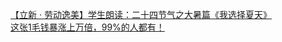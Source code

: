   
[【立新 · 劳动逸美】学生朗读：二十四节气之大暑篇《我选择夏天》](http://www.dianyue.me/archives/932/3ly16nr8v7jk86hi/)  
[这张1毛钱暴涨上万倍，99%的人都有！](http://www.dianyue.me/archives/256/pzbc4s80q4ew8un3/)